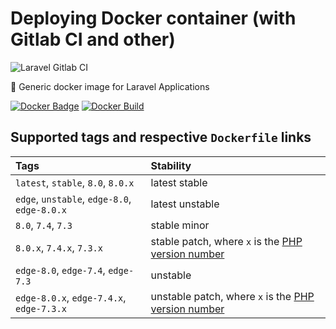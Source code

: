 # Deploying Docker container (with Gitlab CI and other)

<img src="https://preview.dragon-code.pro/andrey-helldar/docker-container.svg?brand=gitlab" alt="Laravel Gitlab CI"/>

🐳 Generic docker image for Laravel Applications

[![Docker Badge](https://img.shields.io/docker/pulls/helldar/laravel-gitlab-ci)](https://hub.docker.com/r/helldar/laravel-gitlab-ci/)
[![Docker Build](https://github.com/andrey-helldar/laravel-gitlab-ci/actions/workflows/build.yml/badge.svg)](https://github.com/andrey-helldar/laravel-gitlab-ci/actions/workflows/build.yml)

## Supported tags and respective `Dockerfile` links

| Tags | Stability |
|:---|:---|
| `latest`, `stable`, `8.0`, `8.0.x` | latest stable |
| `edge`, `unstable`, `edge-8.0`, `edge-8.0.x` | latest unstable |
| `8.0`, `7.4`, `7.3` | stable minor |
| `8.0.x`, `7.4.x`, `7.3.x` | stable patch, where `x` is the [PHP version number](https://www.php.net/downloads) |
| `edge-8.0`, `edge-7.4`, `edge-7.3` | unstable |
| `edge-8.0.x`, `edge-7.4.x`, `edge-7.3.x` | unstable patch, where `x` is the [PHP version number](https://www.php.net/downloads) |
